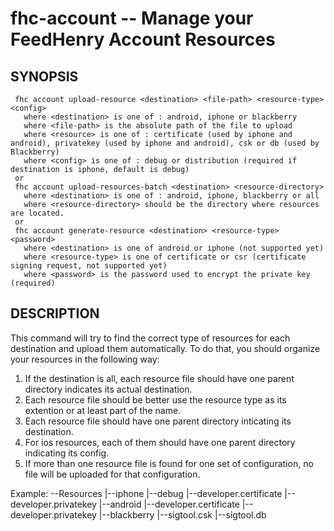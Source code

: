 fhc-account -- Manage your FeedHenry Account Resources
======================================================

## SYNOPSIS

     fhc account upload-resource <destination> <file-path> <resource-type> <config>
       where <destination> is one of : android, iphone or blackberry
       where <file-path> is the absolute path of the file to upload
       where <resource> is one of : certificate (used by iphone and android), privatekey (used by iphone and android), csk or db (used by Blackberry)
       where <config> is one of : debug or distribution (required if destination is iphone, default is debug)
     or
     fhc account upload-resources-batch <destination> <resource-directory>
       where <destination> is one of : android, iphone, blackberry or all
       where <resource-directory> should be the directory where resources are located.
     or 
     fhc account generate-resource <destination> <resource-type> <password>
       where <destination> is one of android or iphone (not supported yet)
       where <resource-type> is one of certificate or csr (certificate signing request, not supported yet)
       where <password> is the password used to encrypt the private key (required)    
  
## DESCRIPTION

This command will try to find the correct type of resources for each destination and upload them automatically. 
To do that, you should organize your resources in the following way: 
 1. If the destination is all, each resource file should have one parent directory indicates its actual destination.
 2. Each resource file should be better use the resource type as its extention or at least part of the name.
 3. Each resource file should have one parent directory inticating its destination.
 4. For ios resources, each of them should have one parent directory indicating its config.
 5. If more than one resource file is found for one set of configuration, no file will be uploaded for that configuration.

  Example:
  --Resources
   |--iphone
     |--debug
       |--developer.certificate
       |--developer.privatekey
   |--android
     |--developer.certificate
     |--developer.privatekey
   |--blackberry
     |--sigtool.csk
     |--sigtool.db


